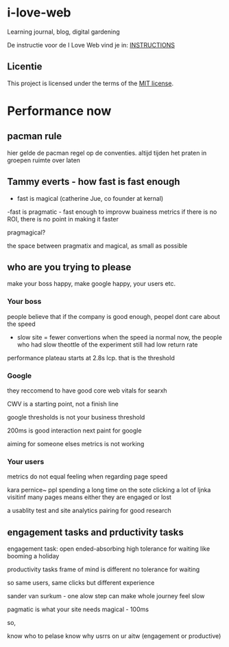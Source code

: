 # i-love-web

Learning journal, blog, digital gardening

De instructie voor de I Love Web vind je in: [INSTRUCTIONS](https://github.com/fdnd-task/i-love-web/blob/main/docs/INSTRUCTIONS.md)


## Licentie

This project is licensed under the terms of the [MIT license](./LICENSE).


# Performance now

## pacman rule

hier gelde de pacman regel op de conventies.
altijd tijden het praten in groepen ruimte over laten


## Tammy everts - how fast is fast enough

- fast is magical (catherine Jue, co founder at kernal)

-fast is pragmatic - fast enough to improvw buainess metrics
if there is no ROI, there is no point in making it faster

pragmagical?

the space between pragmatix and magical, as small as possible

## who are you trying to please

make your boss happy, make google happy, your users etc.

### Your boss

people believe that if the company is good enough, peopel dont care about the speed

- slow site = fewer convertions
when the speed ia normal now, the people who had slow theottle of the experiment still had low return rate

performance plateau starts at 2.8s lcp. that is the threshold

### Google

they reccomend to have good core web vitals for searxh

CWV is a starting point, not a finish line

google thresholds is not your business threshold

200ms is good interaction next paint for google

aiming for someone elses metrics is not working

### Your users

metrics do not equal feeling when regarding page speed


kara pernice~ ppl spending a long time on the sote clicking a lot of ljnka visitinf many pages means 
either they are engaged or lost

a usablity test and site analytics pairing for good research

## engagement tasks and prductivity tasks

engagement task:
open ended-absorbing
high tolerance for waiting
like booming a holiday

productivity tasks
frame of mind is different
no tolerance for waiting

so same users, same clicks but different experience

sander van surkum - one alow step can make whole journey feel slow

pagmatic is what your site needs
magical - 100ms

so,

know who to pelase
know why usrrs on ur aitw (engagement or productive)



